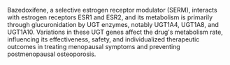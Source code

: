 Bazedoxifene, a selective estrogen receptor modulator (SERM), interacts with estrogen receptors ESR1 and ESR2, and its metabolism is primarily through glucuronidation by UGT enzymes, notably UGT1A4, UGT1A8, and UGT1A10. Variations in these UGT genes affect the drug's metabolism rate, influencing its effectiveness, safety, and individualized therapeutic outcomes in treating menopausal symptoms and preventing postmenopausal osteoporosis.